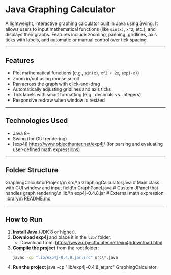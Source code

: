 # Java Graphing Calculator

A lightweight, interactive graphing calculator built in Java using Swing. It allows users to input mathematical functions (like `sin(x)`, `x^2`, etc.), and displays their graphs. Features include zooming, panning, gridlines, axis ticks with labels, and automatic or manual control over tick spacing.

---

## Features

- Plot mathematical functions (e.g., `sin(x)`, `x^2 + 2x`, `exp(-x)`)
- Zoom in/out using mouse scroll
- Pan across the graph with click-and-drag
- Automatically adjusting gridlines and axis ticks
- Tick labels with smart formatting (e.g., decimals vs. integers)
- Responsive redraw when window is resized

---

## Technologies Used

- Java 8+
- Swing (for GUI rendering)
- [exp4j] https://www.objecthunter.net/exp4j/ (for parsing and evaluating user-defined math expressions)

---

## Folder Structure

GraphingCalculatorProject/\n
   src/\n
      GraphingCalculator.java     # Main class with GUI window and input field\n
      GraphPanel.java             # Custom JPanel that handles graph rendering\n
   lib/\n
      exp4j-0.4.8.jar             # External math expression library\n
   README.md

---

## How to Run

1. **Install Java** (JDK 8 or higher).
2. **Download exp4j** and place it in the `lib/` folder.
   - Download from: https://www.objecthunter.net/exp4j/download.html
3. **Compile the project** from the root folder:
   ```cmd
   javac -cp "lib/exp4j-0.4.8.jar;src" src\*.java
4. **Run the project** 
   java -cp "lib/exp4j-0.4.8.jar;src" GraphingCalculator

